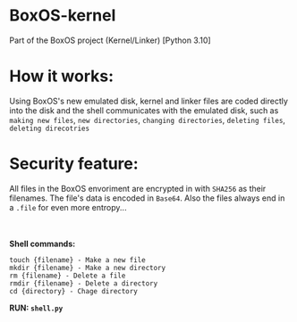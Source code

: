 # BoxOS-kernel

Part of the BoxOS project (Kernel/Linker) [Python 3.10]


# How it works:

Using BoxOS's new emulated disk, kernel and linker files are coded directly into the disk and the shell communicates with the emulated disk, such as `making new files`, `new directories`, `changing directories`, `deleting files`, `deleting direcotries`


# Security feature:

All files in the BoxOS envoriment are encrypted in with `SHA256` as their filenames. The file's data is encoded in `Base64`. Also the files always end in a `.file` for even more entropy...


<br></br>
**Shell commands:**
```
touch {filename} - Make a new file
mkdir {filename} - Make a new directory
rm {filename} - Delete a file
rmdir {filename} - Delete a directory
cd {directory} - Chage directory
```

**RUN: `shell.py`**


